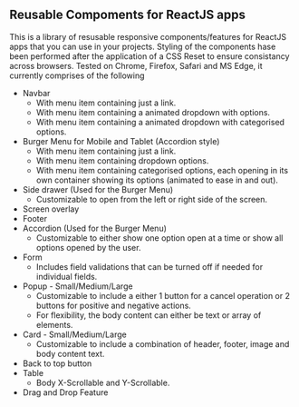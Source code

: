 ## Reusable Compoments for ReactJS apps ##
This is a library of resusable responsive components/features for ReactJS apps that you can use in your projects. Styling of the components hase been performed after the application of a CSS Reset to ensure consistancy across browsers. Tested on Chrome, Firefox, Safari and MS Edge, it currently comprises of the following
* Navbar
    * With menu item containing just a link.
    * With menu item containing a animated dropdown with options.
    * With menu item containing a animated dropdown with categorised options.
* Burger Menu for Mobile and Tablet (Accordion style)
    * With menu item containing just a link.
    * With menu item containing dropdown options.
    * With menu item containing categorised options, each opening in its own container showing its options (animated to ease in and out).
* Side drawer (Used for the Burger Menu)
    * Customizable to open from the left or right side of the screen.
* Screen overlay
* Footer
* Accordion (Used for the Burger Menu)
    * Customizable to either show one option open at a time or show all options opened by the user.
* Form
    * Includes field validations that can be turned off if needed for individual fields.
* Popup - Small/Medium/Large
    * Customizable to include a either 1 button for a cancel operation or 2 buttons for positive and negative actions.
    * For flexibility, the body content can either be text or array of elements.
* Card - Small/Medium/Large
    * Customizable to include a combination of header, footer, image and body content text.
* Back to top button
* Table
    * Body X-Scrollable and Y-Scrollable.
* Drag and Drop Feature